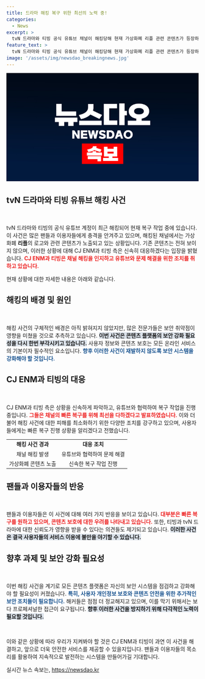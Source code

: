 ```yaml
---
title: 드라마 해킹 복구 위한 최선의 노력 중!
categories:
  - News
excerpt: >
  tvN 드라마와 티빙 공식 유튜브 채널이 해킹당해 현재 가상화폐 리플 관련 콘텐츠가 등장하고 있습니다. CJ ENM은 빠른 복구를 위해 대응 중이라고 전했습니다. 클릭해서 자세한 소식을 확인하세요!
feature_text: >
  tvN 드라마와 티빙 공식 유튜브 채널이 해킹당해 현재 가상화폐 리플 관련 콘텐츠가 등장하고 있습니다. CJ ENM은 빠른 복구를 위해 대응 중이라고 전했습니다. 클릭해서 자세한 소식을 확인하세요!
image: '/assets/img/newsdao_breakingnews.jpg'
---
```


<p><img src="/assets/img/newsdao_breakingnews.jpg" alt="bookingtag 속보" /></p>

<h2 data-ke-size="size26">tvN 드라마와 티빙 유튜브 해킹 사건</h2>

<p data-ke-size="size16">&nbsp;</p>

<p>tvN 드라마와 티빙의 공식 유튜브 계정이 최근 해킹되어 현재 복구 작업 중에 있습니다. 이 사건은 많은 팬들과 이용자들에게 충격을 안겨주고 있으며, 해킹된 채널에서는 가상화폐 <b>리플</b>의 로고와 관련 콘텐츠가 노출되고 있는 상황입니다. 기존 콘텐츠는 전혀 보이지 않으며, 이러한 상황에 대해 CJ ENM과 티빙 측은 신속히 대응하겠다는 입장을 밝혔습니다. <b><span style="color: #ee2323;">CJ ENM과 티빙은 채널 해킹을 인지하고 유튜브와 문제 해결을 위한 조치를 취하고 있습니다.</span></b> </p>

<p>현재 상황에 대한 자세한 내용은 아래와 같습니다.</p>

<h2 data-ke-size="size26">해킹의 배경 및 원인</h2>

<p data-ke-size="size16">&nbsp;</p>

<p>해킹 사건의 구체적인 배경은 아직 밝혀지지 않았지만, 많은 전문가들은 보안 취약점이 영향을 미쳤을 것으로 추측하고 있습니다. <b><span style="background-color: #21538527;">이번 사건은 콘텐츠 플랫폼의 보안 강화 필요성을 다시 한번 부각시키고 있습니다.</span></b> 사용자 정보와 콘텐츠 보호는 모든 온라인 서비스의 기본이자 필수적인 요소입니다. <b><span style="color: #1a5490;">향후 이러한 사건이 재발하지 않도록 보안 시스템을 강화해야 할 것입니다.</span></b></p>

<h2 data-ke-size="size26">CJ ENM과 티빙의 대응</h2>

<p data-ke-size="size16">&nbsp;</p>

<p>CJ ENM과 티빙 측은 상황을 신속하게 파악하고, 유튜브와 협력하여 복구 작업을 진행 중입니다. <b><span style="color: #ee2323;">그들은 채널의 빠른 복구를 위해 최선을 다하겠다고 발표하였습니다.</span></b> 이와 더불어 해킹 사건에 대한 피해를 최소화하기 위한 다양한 조치를 강구하고 있으며, 사용자들에게는 빠른 복구 진행 상황을 알리겠다고 전했습니다. </p>

<table style="width: 100%; border-collapse: collapse; font-size: 14px;">
<tr>
<td style="text-align: center; height: 17px;"><b>해킹 사건 경과</b></td>
<td style="text-align: center; height: 17px;"><b>대응 조치</b></td>
</tr>
<tr>
<td style="text-align: center; height: 17px;">채널 해킹 발생</td>
<td style="text-align: center; height: 17px;">유튜브와 협력하여 문제 해결</td>
</tr>
<tr>
<td style="text-align: center; height: 17px;">가상화폐 콘텐츠 노출</td>
<td style="text-align: center; height: 17px;">신속한 복구 작업 진행</td>
</tr>
</table>

<h2 data-ke-size="size26">팬들과 이용자들의 반응</h2>

<p data-ke-size="size16">&nbsp;</p>

<p>팬들과 이용자들은 이 사건에 대해 여러 가지 반응을 보이고 있습니다. <b><span style="color: #ee2323;">대부분은 빠른 복구를 원하고 있으며, 콘텐츠 보호에 대한 우려를 나타내고 있습니다.</span></b> 또한, 티빙과 tvN 드라마에 대한 신뢰도가 영향을 받을 수 있다는 의견들도 제기되고 있습니다. <b><span style="background-color: #21538527;">이러한 사건은 결국 사용자들의 서비스 이용에 불만을 야기할 수 있습니다.</span></b></p>

<h2 data-ke-size="size26">향후 과제 및 보안 강화 필요성</h2>

<p data-ke-size="size16">&nbsp;</p>

<p>이번 해킹 사건을 계기로 모든 콘텐츠 플랫폼은 자신의 보안 시스템을 점검하고 강화해야 할 필요성이 커졌습니다. <b><span style="color: #1a5490;">특히, 사용자 개인정보 보호와 콘텐츠 안전을 위한 추가적인 보안 조치들이 필요합니다.</span></b> 해커들은 점점 더 정교해지고 있으며, 이를 막기 위해서는 보다 프로페셔널한 접근이 요구됩니다. <b><span style="background-color: #21538527;">향후 이러한 사건을 방지하기 위해 다각적인 노력이 필요할 것입니다.</span></b></p>

<p data-ke-size="size16">&nbsp;</p>

<p>이와 같은 상황에 따라 우리가 지켜봐야 할 것은 CJ ENM과 티빙이 과연 이 사건을 해결하고, 앞으로 더욱 안전한 서비스를 제공할 수 있을지입니다. 팬들과 이용자들의 목소리를 활용하여 지속적으로 발전하는 시스템을 만들어가길 기대합니다.</p>
실시간 뉴스 속보는, <a href="https://newsdao.kr" rel="dofollow">https://newsdao.kr</a>


